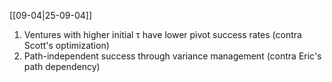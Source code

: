  [[09-04|25-09-04]]

1. Ventures with higher initial τ have lower pivot success rates (contra Scott's optimization)
2. Path-independent success through variance management (contra Eric's path dependency)
